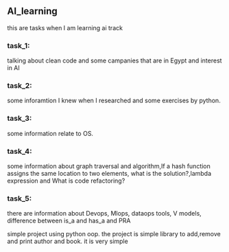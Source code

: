 ## AI_learning
<p>this are tasks when I am learning ai track</p> 
<h3> task_1:</h3>
<p>talking about clean code and some campanies that are in Egypt and interest in AI </p>
<h3> task_2:</h3>
<p>some inforamtion I knew when I researched and some exercises by python. </p>
<h3> task_3:</h3>
<p>some information relate to OS. </p>
<h3> task_4:</h3>
<p>some information about graph traversal and algorithm,If a hash function assigns the same location to two elements, what is the solution?,lambda expression and What is code refactoring?</p>
<h3> task_5:</h3>
<p> there are information about Devops, Mlops, dataops tools, V models, difference between is_a and has_a and PRA</p>
<p>simple project using python oop. the project is simple library to add,remove and print author and book. it is very simple </p>
